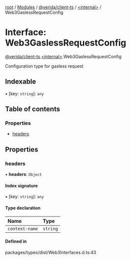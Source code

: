 [root](../README.md) / [Modules](../modules.md) / [@verida/client-ts](../modules/verida_client_ts.md) / [<internal\>](../modules/verida_client_ts._internal_.md) / Web3GaslessRequestConfig

# Interface: Web3GaslessRequestConfig

[@verida/client-ts](../modules/verida_client_ts.md).[<internal\>](../modules/verida_client_ts._internal_.md).Web3GaslessRequestConfig

Configuration type for gasless request

## Indexable

▪ [key: `string`]: `any`

## Table of contents

### Properties

- [headers](verida_client_ts._internal_.Web3GaslessRequestConfig.md#headers)

## Properties

### headers

• **headers**: `Object`

#### Index signature

▪ [key: `string`]: `any`

#### Type declaration

| Name | Type |
| :------ | :------ |
| `context-name` | `string` |

#### Defined in

packages/types/dist/Web3Interfaces.d.ts:43
